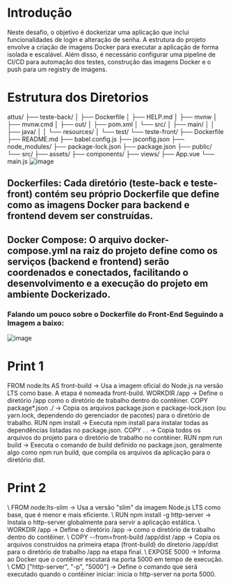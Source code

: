 # Introdução 

Neste desafio, o objetivo é dockerizar uma aplicação que inclui funcionalidades de login e alteração de senha. A estrutura do projeto envolve a criação de imagens Docker para executar a aplicação de forma isolada e escalável. Além disso, é necessário configurar uma pipeline de CI/CD para automação dos testes, construção das imagens Docker e o push para um registry de imagens.

# Estrutura dos Diretorios

attus/
├── teste-back/
│   ├── Dockerfile
│   ├── HELP.md
│   ├── mvnw
│   ├── mvnw.cmd
│   ├── out/
│   ├── pom.xml
│   └── src/
│       ├── main/
│       │   ├── java/
│       │   └── resources/
│       └── test/
└── teste-front/
    ├── Dockerfile
    ├── README.md
    ├── babel.config.js
    ├── jsconfig.json
    ├── node_modules/
    ├── package-lock.json
    ├── package.json
    ├── public/
    └── src/
        ├── assets/
        ├── components/
        ├── views/
        ├── App.vue
        └── main.js
![image](https://github.com/user-attachments/assets/dbf650dd-0022-47ec-a55e-687096e92a30)

## Dockerfiles: Cada diretório (teste-back e teste-front) contém seu próprio Dockerfile que define como as imagens Docker para backend e frontend devem ser construídas.
## Docker Compose: O arquivo docker-compose.yml na raiz do projeto define como os serviços (backend e frontend) serão coordenados e conectados, facilitando o desenvolvimento e a execução do projeto em ambiente Dockerizado.

### Falando um pouco sobre o Dockerfile do Front-End Seguindo a Imagem a baixo:

![image](https://github.com/user-attachments/assets/424fe000-2c6e-4c77-86fe-c455f253b97f)

# Print 1

FROM node:lts AS front-build -> Usa a imagem oficial do Node.js na versão LTS como base. A etapa é nomeada front-build.
WORKDIR /app -> Define o diretório /app como o diretório de trabalho dentro do contêiner.
COPY package*.json ./ -> Copia os arquivos package.json e package-lock.json (ou yarn.lock, dependendo do gerenciador de pacotes) para o diretório de trabalho.
RUN npm install -> Executa npm install para instalar todas as dependências listadas no package.json.
COPY . . -> Copia todos os arquivos do projeto para o diretório de trabalho no contêiner.
RUN npm run build -> Executa o comando de build definido no package.json, geralmente algo como npm run build, que compila os arquivos da aplicação para o diretório dist.

# Print 2

\ FROM node:lts-slim -> Usa a versão "slim" da imagem Node.js LTS como base, que é menor e mais eficiente.
\ RUN npm install -g http-server -> Instala o http-server globalmente para servir a aplicação estática.
\ WORKDIR /app -> Define o diretório /app ->  como o diretório de trabalho dentro do contêiner.
\ COPY --from=front-build /app/dist /app -> Copia os arquivos construídos na primeira etapa (front-build) do diretório /app/dist para o diretório de trabalho /app na etapa final.
\ EXPOSE 5000 -> Informa ao Docker que o contêiner escutará na porta 5000 em tempo de execução.
\ CMD ["http-server", "-p", "5000"] -> Define o comando que será executado quando o contêiner iniciar: inicia o http-server na porta 5000.













